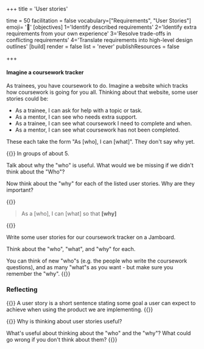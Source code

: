 +++
title = 'User stories'

time = 50
facilitation = false
vocabulary=["Requirements", "User Stories"]
emoji= '🧩'
[objectives]
    1='Identify described requirements'
    2='Identify extra requirements from your own experience'
    3='Resolve trade-offs in conflicting requirements'
    4='Translate requirements into high-level design outlines'
[build]
  render = false
  list = 'never'
  publishResources = false

+++

#### Imagine a coursework tracker

As trainees, you have coursework to do. Imagine a website which tracks how coursework is going for you all. Thinking about that website, some user stories could be:

- As a trainee, I can ask for help with a topic or task.
- As a mentor, I can see who needs extra support.
- As a trainee, I can see what coursework I need to complete and when.
- As a mentor, I can see what coursework has not been completed.

These each take the form "As [who], I can [what]". They don't say why yet.

{{<note type="activity" title="Exercise 10 Minutes" >}}
In groups of about 5.

Talk about why the "who" is useful. What would we be missing if we didn't think about the "Who"?

Now think about the "why" for each of the listed user stories. Why are they important?

{{</note>}}

> As a [who], I can [what] so that **[why]**

{{<note type="activity" title="Exercise 10 Minutes" >}}

Write some user stories for our coursework tracker on a Jamboard.

Think about the "who", "what", and "why" for each.

You can think of new "who"s (e.g. the people who write the coursework questions), and as many "what"s as you want - but make sure you remember the "why".
{{</note>}}

### Reflecting

{{<note type="glossary" title="Key Term" >}}
A user story is a short sentence stating some goal a user can expect to achieve when using the product we are implementing.
{{</note>}}

{{<note type="activity" title="10 Minutes" >}}
Why is thinking about user stories useful?

What's useful about thinking about the "who" and the "why"? What could go wrong if you don't think about them?
{{</note>}}
